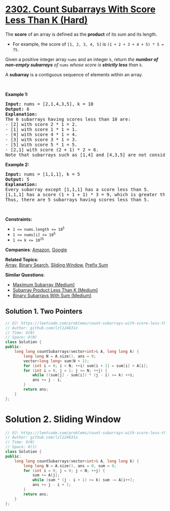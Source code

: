 # [2302. Count Subarrays With Score Less Than K (Hard)](https://leetcode.com/problems/count-subarrays-with-score-less-than-k)

<p>The <strong>score</strong> of an array is defined as the <strong>product</strong> of its sum and its length.</p>
<ul>
	<li>For example, the score of <code>[1, 2, 3, 4, 5]</code> is <code>(1 + 2 + 3 + 4 + 5) * 5 = 75</code>.</li>
</ul>
<p>Given a positive integer array <code>nums</code> and an integer <code>k</code>, return <em>the <strong>number of non-empty subarrays</strong> of</em> <code>nums</code> <em>whose score is <strong>strictly less</strong> than</em> <code>k</code>.</p>
<p>A <strong>subarray</strong> is a contiguous sequence of elements within an array.</p>
<p>&nbsp;</p>
<p><strong class="example">Example 1:</strong></p>
<pre><strong>Input:</strong> nums = [2,1,4,3,5], k = 10
<strong>Output:</strong> 6
<strong>Explanation:</strong>
The 6 subarrays having scores less than 10 are:
- [2] with score 2 * 1 = 2.
- [1] with score 1 * 1 = 1.
- [4] with score 4 * 1 = 4.
- [3] with score 3 * 1 = 3. 
- [5] with score 5 * 1 = 5.
- [2,1] with score (2 + 1) * 2 = 6.
Note that subarrays such as [1,4] and [4,3,5] are not considered because their scores are 10 and 36 respectively, while we need scores strictly less than 10.</pre>
<p><strong class="example">Example 2:</strong></p>
<pre><strong>Input:</strong> nums = [1,1,1], k = 5
<strong>Output:</strong> 5
<strong>Explanation:</strong>
Every subarray except [1,1,1] has a score less than 5.
[1,1,1] has a score (1 + 1 + 1) * 3 = 9, which is greater than 5.
Thus, there are 5 subarrays having scores less than 5.
</pre>
<p>&nbsp;</p>
<p><strong>Constraints:</strong></p>
<ul>
	<li><code>1 &lt;= nums.length &lt;= 10<sup>5</sup></code></li>
	<li><code>1 &lt;= nums[i] &lt;= 10<sup>5</sup></code></li>
	<li><code>1 &lt;= k &lt;= 10<sup>15</sup></code></li>
</ul>

**Companies**:
[Amazon](https://leetcode.com/company/amazon), [Google](https://leetcode.com/company/google)

**Related Topics**:  
[Array](https://leetcode.com/tag/array/), [Binary Search](https://leetcode.com/tag/binary-search/), [Sliding Window](https://leetcode.com/tag/sliding-window/), [Prefix Sum](https://leetcode.com/tag/prefix-sum/)

**Similar Questions**:
* [Maximum Subarray (Medium)](https://leetcode.com/problems/maximum-subarray/)
* [Subarray Product Less Than K (Medium)](https://leetcode.com/problems/subarray-product-less-than-k/)
* [Binary Subarrays With Sum (Medium)](https://leetcode.com/problems/binary-subarrays-with-sum/)

## Solution 1. Two Pointers

```cpp
// OJ: https://leetcode.com/problems/count-subarrays-with-score-less-than-k
// Author: github.com/lzl124631x
// Time: O(N)
// Space: O(N)
class Solution {
public:
    long long countSubarrays(vector<int>& A, long long k) {
        long long N = A.size(), ans = 0;
        vector<long long> sum(N + 1);
        for (int i = 0; i < N; ++i) sum[i + 1] = sum[i] + A[i];
        for (int i = 0, j = 1; j <= N; ++j) {
            while ((sum[j] - sum[i]) * (j - i) >= k) ++i;
            ans += j - i;
        }
        return ans;
    }
};
```

# Solution 2. Sliding Window

```cpp
// OJ: https://leetcode.com/problems/count-subarrays-with-score-less-than-k
// Author: github.com/lzl124631x
// Time: O(N)
// Space: O(1)
class Solution {
public:
    long long countSubarrays(vector<int>& A, long long k) {
        long long N = A.size(), ans = 0, sum = 0;
        for (int i = 0, j = 0; j < N; ++j) {
            sum += A[j];
            while (sum * (j - i + 1) >= k) sum -= A[i++];
            ans += j - i + 1;
        }
        return ans;
    }
};
```